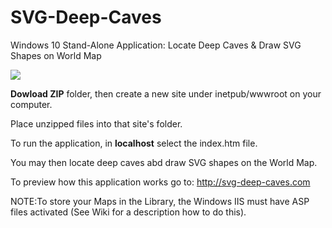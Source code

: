 # SVG-Deep-Caves
Windows 10 Stand-Alone Application: Locate Deep Caves &amp; Draw SVG Shapes on World Map

![](http://svg-deep-caves.com/Images/introMap.png)

**Dowload ZIP** folder, then create a new site under inetpub/wwwroot on your computer.

Place unzipped files into that site's folder.

To run the application, in **localhost** select the index.htm file. 

You may then locate deep caves abd draw SVG shapes on the World Map.

To preview how this application works go to: http://svg-deep-caves.com

NOTE:To store your Maps in the Library, the Windows IIS must have 
ASP files activated (See Wiki for a description how to do this).

